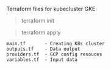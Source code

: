 Terraform files for kubecluster
GKE

> terraform init

> terraform apply
 	
	main.tf       - Creating K8s cluster
	outputs.tf    - Data output
	providers.tf  - GCP config resouces
	variables.tf  - Input data
  
